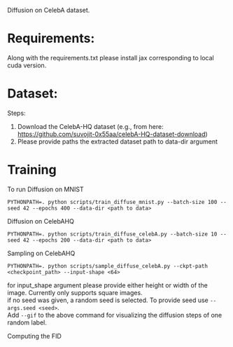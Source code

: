 Diffusion on CelebA dataset.

# Requirements:

Along with the requirements.txt please install jax corresponding to local cuda version.

# Dataset:
Steps:
1. Download the CelebA-HQ dataset (e.g., from here: https://github.com/suvojit-0x55aa/celebA-HQ-dataset-download)
2. Please provide paths the extracted dataset path to data-dir argument

# Training

To run Diffusion on MNIST
```
PYTHONPATH=. python scripts/train_diffuse_mnist.py --batch-size 100 --seed 42 --epochs 400 --data-dir <path to data>
```
Diffusion on CelebAHQ
```
PYTHONPATH=. python scripts/train_diffuse_celebA.py --batch-size 10 --seed 42 --epochs 200 --data-dir <path to data>
```
Sampling on CelebAHQ
```
PYTHONPATH=. python scripts/sample_diffuse_celebA.py --ckpt-path <checkpoint_path> --input-shape <64>
```
for input_shape argument please provide either height or width of the image. Currently only supports square images.<br>
if no seed was given, a random seed is selected. To provide seed use ```--args.seed <seed>```.<br>
Add ```--gif``` to the above command for visualizing the diffusion steps of one random label.

Computing the FID
```
```